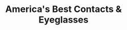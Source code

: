 ---
title: "America's Best Contacts & Eyeglasses"
url: /opelika/americas-best-contacts-and-eyeglasses/
shop: optician
---